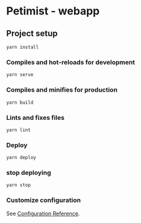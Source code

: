 # Petimist - webapp

## Project setup
```
yarn install
```

### Compiles and hot-reloads for development
```
yarn serve
```

### Compiles and minifies for production
```
yarn build
```

### Lints and fixes files
```
yarn lint
```

### Deploy
```
yarn deploy
```

### stop deploying
```
yarn stop
```

### Customize configuration
See [Configuration Reference](https://cli.vuejs.org/config/).
